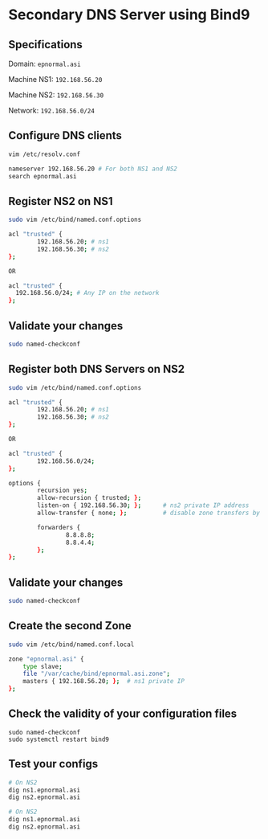 # Secondary DNS Server using Bind9

## Specifications

Domain: `epnormal.asi`

Machine NS1: `192.168.56.20`

Machine NS2: `192.168.56.30`

Network: `192.168.56.0/24`

## Configure DNS clients
```sh
vim /etc/resolv.conf

nameserver 192.168.56.20 # For both NS1 and NS2
search epnormal.asi
```

## Register NS2 on NS1
```sh
sudo vim /etc/bind/named.conf.options

acl "trusted" {
        192.168.56.20; # ns1
        192.168.56.30; # ns2
};

OR

acl "trusted" {
  192.168.56.0/24; # Any IP on the network
};

```

## Validate your changes
```sh
sudo named-checkconf
```

## Register both DNS Servers on NS2
```sh
sudo vim /etc/bind/named.conf.options

acl "trusted" {
        192.168.56.20; # ns1
        192.168.56.30; # ns2
};

OR

acl "trusted" {
        192.168.56.0/24;
};

options {
        recursion yes;
        allow-recursion { trusted; };
        listen-on { 192.168.56.30; };      # ns2 private IP address
        allow-transfer { none; };          # disable zone transfers by default

        forwarders {
                8.8.8.8;
                8.8.4.4;
        };
};
```

## Validate your changes
```sh
sudo named-checkconf
```

## Create the second Zone
```sh
sudo vim /etc/bind/named.conf.local

zone "epnormal.asi" {
    type slave;
    file "/var/cache/bind/epnormal.asi.zone";
    masters { 192.168.56.20; };  # ns1 private IP
};
```

## Check the validity of your configuration files
```
sudo named-checkconf
sudo systemctl restart bind9
```

## Test your configs
```sh
# On NS2
dig ns1.epnormal.asi
dig ns2.epnormal.asi

# On NS2
dig ns1.epnormal.asi
dig ns2.epnormal.asi
```
